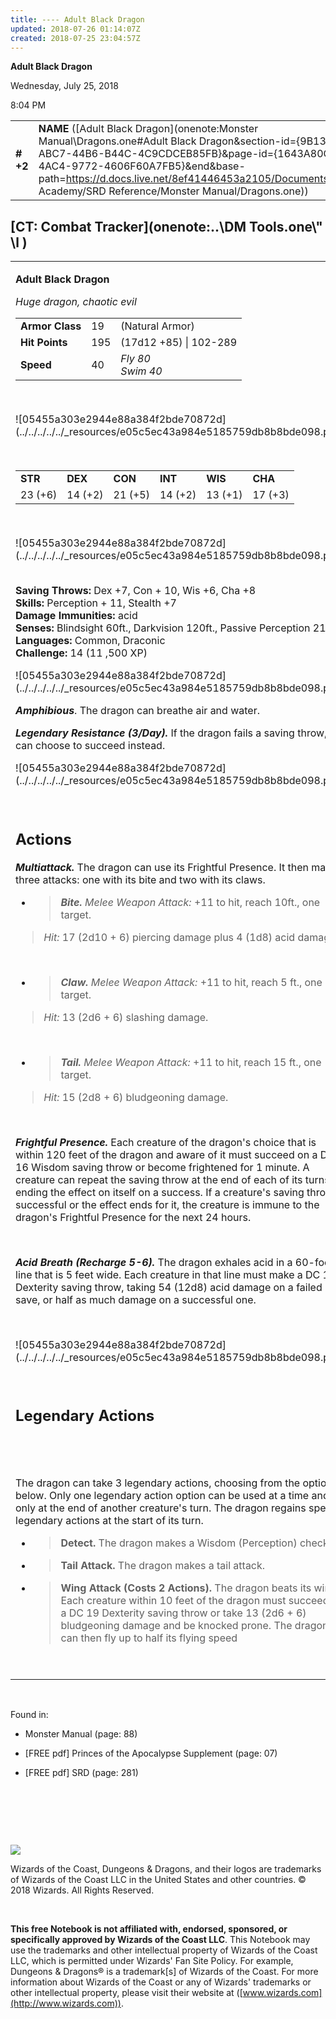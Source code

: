 ```yaml
---
title: ---- Adult Black Dragon
updated: 2018-07-26 01:14:07Z
created: 2018-07-25 23:04:57Z
---
```


**Adult Black Dragon**

Wednesday, July 25, 2018

8:04 PM

|           |                                                                                                                                                                                                                                                                                                                      |        |         |         |     |       |          |
|-----------|----------------------------------------------------------------------------------------------------------------------------------------------------------------------------------------------------------------------------------------------------------------------------------------------------------------------|--------|---------|---------|-----|-------|----------|
| **\# +2** | **NAME** ([Adult Black Dragon](onenote:Monster Manual\\Dragons.one#Adult Black Dragon&section-id={9B13BEB9-ABC7-44B6-B44C-4C9CDCEB85FB}&page-id={1643A80C-F1BA-4AC4-9772-4606F60A7FB5}&end&base-path=https://d.docs.live.net/8ef41446453a2105/Documents/Adventure Academy/SRD Reference/Monster Manual/Dragons.one)) | **19** | **195** | **195** | \-  | Notes | 11500 XP |

## [CT: Combat Tracker](onenote:..\\DM Tools.one\\" \l )

<table><tbody><tr class="odd"><td><p><strong>Adult Black Dragon</strong></p><p><em>Huge dragon, chaotic evil<br />
</em></p><table><tbody><tr class="odd"><td><strong>Armor Class</strong></td><td>19</td><td>(Natural Armor)</td></tr><tr class="even"><td><strong>Hit Points</strong></td><td>195</td><td>(17d12 +85) | 102-289</td></tr><tr class="odd"><td><strong>Speed</strong></td><td>40</td><td><em>Fly 80<br />
Swim 40</em></td></tr></tbody></table><p> </p><p>![05455a303e2944e88a384f2bde70872d](../../../../../_resources/e05c5ec43a984e5185759db8b8bde098.png)</p><p> </p><table><tbody><tr class="odd"><td><strong>STR</strong></td><td><strong>DEX</strong></td><td><strong>CON</strong></td><td><strong>INT</strong></td><td><strong>WIS</strong></td><td><strong>CHA</strong></td></tr><tr class="even"><td>23 (+6)</td><td>14 (+2)</td><td>21 (+5)</td><td>14 (+2)</td><td>13 (+1)</td><td>17 (+3)</td></tr></tbody></table><p> </p><p>![05455a303e2944e88a384f2bde70872d](../../../../../_resources/e05c5ec43a984e5185759db8b8bde098.png)</p><p><strong><br />
Saving Throws:</strong> Dex +7, Con + 10, Wis +6, Cha +8<br />
<strong>Skills:</strong> Perception + 11, Stealth +7<br />
<strong>Damage Immunities:</strong> acid<br />
<strong>Senses:</strong> Blindsight 60ft., Darkvision 120ft., Passive Perception 21<br />
<strong>Languages:</strong> Common, Draconic<br />
<strong>Challenge:</strong> 14 (11 ,500 XP)</p><p>![05455a303e2944e88a384f2bde70872d](../../../../../_resources/e05c5ec43a984e5185759db8b8bde098.png)</p><p><em><strong>Amphibious</strong></em>. The dragon can breathe air and water.</p><p><em><strong>Legendary Resistance (3/Day).</strong></em> If the dragon fails a saving throw, it can choose to succeed instead.</p><p>![05455a303e2944e88a384f2bde70872d](../../../../../_resources/e05c5ec43a984e5185759db8b8bde098.png)</p><p> </p><h2 id="actions"><strong>Actions</strong></h2><p><em><strong>Multiattack.</strong></em> The dragon can use its Frightful Presence. It then makes three attacks: one with its bite and two with its claws.</p><ul><li><blockquote><p><em><strong>Bite.</strong> Melee Weapon Attack:</em> +11 to hit, reach 10ft., one target.</p></blockquote></li></ul><blockquote><p><em>Hit:</em> 17 (2d10 + 6) piercing damage plus 4 (1d8) acid damage.</p></blockquote><p> </p><ul><li><blockquote><p><em><strong>Claw.</strong> Melee Weapon Attack:</em> +11 to hit, reach 5 ft., one target.</p></blockquote></li></ul><blockquote><p><em>Hit:</em> 13 (2d6 + 6) slashing damage.</p></blockquote><p> </p><ul><li><blockquote><p><em><strong>Tail.</strong> Melee Weapon Attack:</em> +11 to hit, reach 15 ft., one target.</p></blockquote></li></ul><blockquote><p><em>Hit:</em> 15 (2d8 + 6) bludgeoning damage.</p></blockquote><p> </p><p><em><strong>Frightful Presence.</strong></em> Each creature of the dragon's choice that is within 120 feet of the dragon and aware of it must succeed on a DC 16 Wisdom saving throw or become frightened for 1 minute. A creature can repeat the saving throw at the end of each of its turns, ending the effect on itself on a success. If a creature's saving throw is successful or the effect ends for it, the creature is immune to the dragon's Frightful Presence for the next 24 hours.</p><p> </p><p><em><strong>Acid Breath (Recharge 5-6).</strong></em> The dragon exhales acid in a 60-foot line that is 5 feet wide. Each creature in that line must make a DC 18 Dexterity saving throw, taking 54 (12d8) acid damage on a failed save, or half as much damage on a successful one.</p><p> </p><p>![05455a303e2944e88a384f2bde70872d](../../../../../_resources/e05c5ec43a984e5185759db8b8bde098.png)</p><p> </p><h2 id="legendary-actions"><strong>Legendary Actions</strong></h2><h2 id="section"> </h2><p>The dragon can take 3 legendary actions, choosing from the options below. Only one legendary action option can be used at a time and only at the end of another creature's turn. The dragon regains spent legendary actions at the start of its turn.</p><ul><li><blockquote><p><strong>Detect.</strong> The dragon makes a Wisdom (Perception) check.</p></blockquote></li><li><blockquote><p><strong>Tail Attack.</strong> The dragon makes a tail attack.</p></blockquote></li><li><blockquote><p><strong>Wing Attack (Costs 2 Actions).</strong> The dragon beats its wings. Each creature within 10 feet of the dragon must succeed on a DC 19 Dexterity saving throw or take 13 (2d6 + 6) bludgeoning damage and be knocked prone. The dragon can then fly up to half its flying speed</p></blockquote></li></ul><p> </p></td></tr></tbody></table>

 

Found in:

-   Monster Manual (page: 88)

-   \[FREE pdf\] Princes of the Apocalypse Supplement (page: 07)

-   \[FREE pdf\] SRD (page: 281)

 

 

 

![](tmp\media\image2.png)

Wizards of the Coast, Dungeons & Dragons, and their logos are trademarks of Wizards of the Coast LLC in the United States and other countries. © 2018 Wizards. All Rights Reserved.

 

**This free Notebook is not affiliated with, endorsed, sponsored, or specifically approved by Wizards of the Coast LLC**. This Notebook may use the trademarks and other intellectual property of Wizards of the Coast LLC, which is permitted under Wizards' Fan Site Policy. For example, Dungeons & Dragons® is a trademark\[s\] of Wizards of the Coast. For more information about Wizards of the Coast or any of Wizards' trademarks or other intellectual property, please visit their website at ([www.wizards.com](http://www.wizards.com)).
